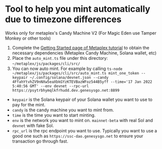 # Tool to help you mint automatically due to timezone differences
Works only for metaplex's Candy Machine V2 (For Magic Eden use Tamper Monkey or other tools)
1. Complete the [Getting Started page of Metaplex tutorial](https://docs.metaplex.com/candy-machine-v2/getting-started) to obtain the necessary dependencies (Metaplex Candy Machine, Solana wallet, etc)
2. Place the ```auto_mint.ts``` file under this directory: ```~/metaplex/js/packages/cli/src/```
3. You can now auto mint. For example by calling ```ts-node ~/metaplex/js/packages/cli/src/auto_mint.ts mint_one_token --keypair ~/.config/solana/devnet.json --candy 4FfahYtvhZV9nNXw5eaXbkGYzKTEVBazWFoz544B5yff --time='17 Jan 2022 5:40:56 GMT' --env devnet --rpc-url https://psytrbhymqlkfrhudd.dev.genesysgo.net:8899```
  - ```keypair``` is the Solana keypair of your Solana wallet you want to use to pay for the mint.
  - ```candy``` is the candy machine you want to mint from.
  - ```time``` is the time you want to start minting.
  - ```env``` is the network you want to mint on. ```mainnet-beta``` with real Sol and ```devnet``` with fake Sol.
  - ```rpc_url``` is the rpc endpoint you want to use. Typically you want to use a good one such as ```https://ssc-dao.genesysgo.net``` to ensure your transaction go through fast.
